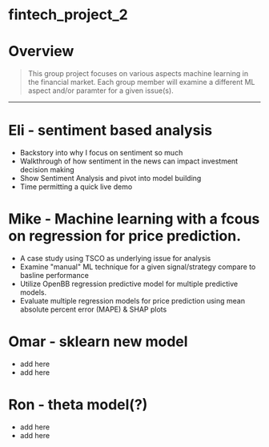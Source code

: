 # fintech_project_2


# Overview
> This group project focuses on various aspects machine learning in the financial market. Each group member will examine a different ML aspect and/or paramter for a given issue(s).
***
# Eli - sentiment based analysis
* Backstory into why I focus on sentiment so much
* Walkthrough of how sentiment in the news can impact investment decision making
* Show Sentiment Analysis and pivot into model building
* Time permitting a quick live demo

# Mike - Machine learning with a fcous on regression for price prediction.
* A case study using TSCO as underlying issue for analysis
* Examine "manual" ML technique for a given signal/strategy compare to basline performance
* Utilize OpenBB regression predictive model for multiple predictive models.
* Evaluate multiple regression models for price prediction using mean absolute percent error (MAPE) & SHAP plots

# Omar - sklearn new model
* add here
* add here

# Ron - theta model(?)
* add here 
* add here